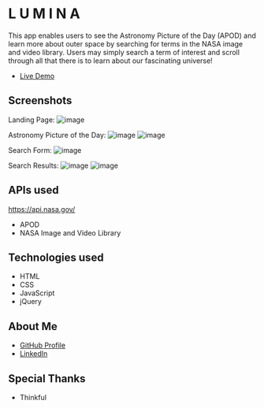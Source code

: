 # L U M I N A

This app enables users to see the Astronomy Picture of the Day (APOD) and learn more about outer space by searching for terms in the NASA image and video library. Users may simply search a term of interest and scroll through all that there is to learn about our fascinating universe!

- [Live Demo](https://christineyoo.github.io/nasa-app/)

## Screenshots 
Landing Page:
![image](https://user-images.githubusercontent.com/76637034/106372122-743a9900-6321-11eb-9351-140c54db64cb.png)

Astronomy Picture of the Day:
![image](https://user-images.githubusercontent.com/76637034/106372135-9502ee80-6321-11eb-9095-5eb55239587a.png)
![image](https://user-images.githubusercontent.com/76637034/106372152-a8ae5500-6321-11eb-8d3f-90c4a6d2cd11.png)

Search Form:
![image](https://user-images.githubusercontent.com/76637034/106372159-bcf25200-6321-11eb-8d30-578b214ffa5d.png)

Search Results:
![image](https://user-images.githubusercontent.com/76637034/106372166-e01d0180-6321-11eb-94a1-226c7ce7c675.png)
![image](https://user-images.githubusercontent.com/76637034/106372172-f460fe80-6321-11eb-9a32-c8a6f8c7662f.png)

## APIs used 
https://api.nasa.gov/
- APOD
- NASA Image and Video Library

## Technologies used
- HTML
- CSS
- JavaScript
- jQuery

## About Me

- [GitHub Profile](https://github.com/christineyoo)
- [LinkedIn](https://linkedin.com/in/christine-yoo-cy)

## Special Thanks

- Thinkful
